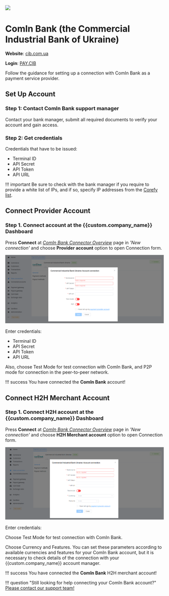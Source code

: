 <img src="https://static.openfintech.io/payment_providers/cib/logo.svg?w=400" width="400px" >

# ComIn Bank (the Commercial Industrial Bank of Ukraine)

**Website**: [cib.com.ua](https://cib.com.ua/uk)

**Login**: [PAY.CIB](https://pay.cib.com.ua:7002/ifobsClient/LoginShow.action)

Follow the guidance for setting up a connection with ComIn Bank as a payment service provider.

## Set Up Account

### Step 1: Contact ComIn Bank support manager

Contact your bank manager, submit all required documents to verify your account and gain access.

### Step 2: Get credentials

Credentials that have to be issued:

* Terminal ID
* API Secret
* API Token
* API URL

!!! important
    Be sure to check with the bank manager if you require to provide a white list of IPs, and if so, specify IP addresses from the [Corefy list](/integration/ips/).

## Connect Provider Account

### Step 1. Connect account at the {{custom.company_name}} Dashboard

Press **Connect** at [*ComIn Bank Connector Overview*]({{custom.dashboard_base_url}}connect-directory/payment-providers/cib/general) page in *'New connection'* and choose **Provider account** option to open Connection form.

![Connect](images/provider-account.png)

Enter credentials:

* Terminal ID
* API Secret
* API Token
* API URL

Also, choose Test Mode for test connection with ComIn Bank, and P2P mode for connection in  the peer-to-peer network.

!!! success
    You have connected the **ComIn Bank** account!

## Connect H2H Merchant Account

### Step 1. Connect H2H account at the {{custom.company_name}} Dashboard

Press **Connect** at [*ComIn Bank Connector Overview*]({{custom.dashboard_base_url}}connect-directory/payment-providers/cib/general) page in *'New connection'* and choose **H2H Merchant account** option to open Connection form.

![Connect](images/h2h-merchant-account.png)

Enter credentials:

Choose Test Mode for test connection with ComIn Bank.

Choose Currency and Features. You can set these parameters according to available currencies and features for your ComIn Bank account, but it is necessary to check details of the connection with your {{custom.company_name}} account manager.

!!! success
    You have connected the **ComIn Bank** H2H merchant account!

!!! question "Still looking for help connecting your ComIn Bank account?"
    <!--email_off-->[Please contact our support team!](mailto:{{custom.support_email}})<!--/email_off-->
